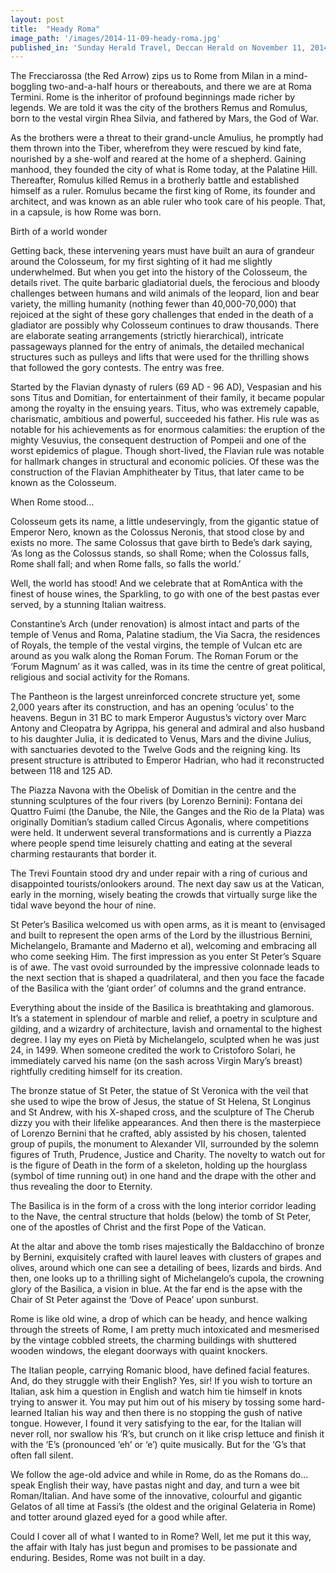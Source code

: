 ```yaml
---
layout: post
title:  "Heady Roma"
image_path: '/images/2014-11-09-heady-roma.jpg'
published_in: 'Sunday Herald Travel, Deccan Herald on November 11, 2014'
---
```


The Frecciarossa (the Red Arrow) zips us to Rome from Milan in a mind-boggling two-and-a-half hours or thereabouts, and there we are at Roma Termini. Rome is the inheritor of profound beginnings made richer by legends. We are told it was the city of the brothers Remus and Romulus, born to the vestal virgin Rhea Silvia, and fathered by Mars, the God of War. <!--more-->  

As the brothers were a threat to their grand-uncle Amulius, he promptly had them thrown into the Tiber, wherefrom they were rescued by kind fate, nourished by a she-wolf and reared at the home of a shepherd. Gaining manhood, they founded the city of what is Rome today, at the Palatine Hill. Thereafter, Romulus killed Remus in a brotherly battle and established himself as a ruler. Romulus became the first king of Rome, its founder and architect, and was known as an able ruler who took care of his people. That, in a capsule, is how Rome was born.

Birth of a world wonder

Getting back, these intervening years must have built an aura of grandeur around the Colosseum, for my first sighting of it had me slightly underwhelmed. But when you get into the history of the Colosseum, the details rivet. The quite barbaric gladiatorial duels, the ferocious and bloody challenges between humans and wild animals of the leopard, lion and bear variety, the milling humanity (nothing fewer than 40,000-70,000) that rejoiced at the sight of these gory challenges that ended in the death of a gladiator are possibly why Colosseum continues to draw thousands. There are elaborate seating arrangements (strictly hierarchical), intricate passageways planned for the entry of animals, the detailed mechanical structures such as pulleys and lifts that were used for the thrilling shows that followed the gory contests. The entry was free.

Started by the Flavian dynasty of rulers (69 AD - 96 AD), Vespasian and his sons Titus and Domitian, for entertainment of their family, it became popular among the royalty in the ensuing years. Titus, who was extremely capable, charismatic, ambitious and powerful, succeeded his father. His rule was as notable for his achievements as for enormous calamities: the eruption of the mighty Vesuvius, the consequent destruction of Pompeii and one of the worst epidemics of plague. Though short-lived, the Flavian rule was notable for hallmark changes in structural and economic policies. Of these was the construction of the Flavian Amphitheater by Titus, that later came to be known as the Colosseum.

When Rome stood...

Colosseum gets its name, a little undeservingly, from the gigantic statue of Emperor Nero, known as the Colossus Neronis, that stood close by and exists no more. The same Colossus that gave birth to Bede’s dark saying, ‘As long as the Colossus stands, so shall Rome; when the Colossus falls, Rome shall fall; and when Rome falls, so falls the world.’

Well, the world has stood! And we celebrate that at RomAntica with the finest of house wines, the Sparkling, to go with one of the best pastas ever served, by a stunning Italian waitress.

Constantine’s Arch (under renovation) is almost intact and parts of the temple of Venus and Roma, Palatine stadium, the Via Sacra, the residences of Royals, the temple of the vestal virgins, the temple of Vulcan etc are around as you walk along the Roman Forum. The Roman Forum or the ‘Forum Magnum’ as it was called, was in its time the centre of great political, religious and social activity for the Romans.

The Pantheon is the largest unreinforced concrete structure yet, some 2,000 years after its construction, and has an opening ‘oculus’ to the heavens. Begun in 31 BC to mark Emperor Augustus’s victory over Marc Antony and Cleopatra by Agrippa, his general and admiral and also husband to his daughter Julia, it is dedicated to Venus, Mars and the divine Julius, with sanctuaries devoted to the Twelve Gods and the reigning king. Its present structure is attributed to Emperor Hadrian, who had it reconstructed between 118 and 125 AD.

The Piazza Navona with the Obelisk of Domitian in the centre and the stunning sculptures of the four rivers (by Lorenzo Bernini): Fontana dei Quattro Fuimi (the Danube, the Nile, the Ganges and the Rio de la Plata) was originally Domitian’s stadium called Circus Agonalis, where competitions were held. It underwent several transformations and is currently a Piazza where people spend time leisurely chatting and eating at the several charming restaurants that border it.

The Trevi Fountain stood dry and under repair with a ring of curious and disappointed tourists/onlookers around. The next day saw us at the Vatican, early in the morning, wisely beating the crowds that virtually surge like the tidal wave beyond the hour of nine.

St Peter’s Basilica welcomed us with open arms, as it is meant to (envisaged and built to represent the open arms of the Lord by the illustrious Bernini, Michelangelo, Bramante and Maderno et al), welcoming and embracing all who come seeking Him. The first impression as you enter St Peter’s Square is of awe. The vast ovoid surrounded by the impressive colonnade leads to the next section that is shaped a quadrilateral, and then you face the facade of the Basilica with the ‘giant order’ of columns and the grand entrance.

Everything about the inside of the Basilica is breathtaking and glamorous. It’s a statement in splendour of marble and relief, a poetry in sculpture and gilding, and a wizardry of architecture, lavish and ornamental to the highest degree. I lay my eyes on Pietà by Michelangelo, sculpted when he was just 24, in 1499. When someone credited the work to Cristoforo Solari, he immediately carved his name (on the sash across Virgin Mary’s breast) rightfully crediting himself for its creation.

The bronze statue of St Peter, the statue of St Veronica with the veil that she used to wipe the brow of Jesus, the statue of St Helena, St Longinus and St Andrew, with his X-shaped cross, and the sculpture of The Cherub dizzy you with their lifelike appearances. And then there is the masterpiece of Lorenzo Bernini that he crafted, ably assisted by his chosen, talented group of pupils, the monument to Alexander VII, surrounded by the solemn figures of Truth, Prudence, Justice and Charity. The novelty to watch out for is the figure of Death in the form of a skeleton, holding up the hourglass (symbol of time running out) in one hand and the drape with the other and thus revealing the door to Eternity.

The Basilica is in the form of a cross with the long interior corridor leading to the Nave, the central structure that holds (below) the tomb of St Peter, one of the apostles of Christ and the first Pope of the Vatican.

At the altar and above the tomb rises majestically the Baldacchino of bronze by Bernini, exquisitely crafted with laurel leaves with clusters of grapes and olives, around which one can see a detailing of bees, lizards and birds. And then, one looks up to a thrilling sight of Michelangelo’s cupola, the crowning glory of the Basilica, a vision in blue. At the far end is the apse with the Chair of St Peter against the ‘Dove of Peace’ upon sunburst.

Rome is like old wine, a drop of which can be heady, and hence walking through the streets of Rome, I am pretty much intoxicated and mesmerised by the vintage cobbled streets, the charming buildings with shuttered wooden windows, the elegant doorways with quaint knockers.

The Italian people, carrying Romanic blood, have defined facial features. And, do they struggle with their English? Yes, sir! If you wish to torture an Italian, ask him a question in English and watch him tie himself in knots trying to answer it. You may put him out of his misery by tossing some hard-learned Italian his way and then there is no stopping the gush of native tongue. However, I found it very satisfying to the ear, for the Italian will never roll, nor swallow his ‘R’s, but crunch on it like crisp lettuce and finish it with the ‘E’s (pronounced ‘eh’ or ‘e’) quite musically. But for the ‘G’s that often fall silent.

We follow the age-old advice and while in Rome, do as the Romans do... speak English their way, have pastas night and day, and turn a wee bit Roman/Italian. And have some of the innovative, colourful and gigantic Gelatos of all time at Fassi’s (the oldest and the original Gelateria in Rome) and totter around glazed eyed for a good while after.

Could I cover all of what I wanted to in Rome? Well, let me put it this way, the affair with Italy has just begun and promises to be passionate and enduring. Besides, Rome was not built in a day.
